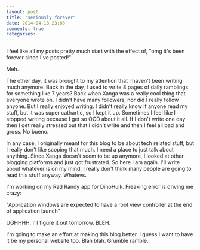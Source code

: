 ```yaml
---
layout: post
title: "seriously forever"
date: 2014-04-18 23:08
comments: true
categories:
---
```

I feel like all my posts pretty much start with the effect of, "omg it's been forever since I've posted!"

Meh.

The other day, it was brought to my attention that I haven't been writing much anymore. Back in the day, I used to write 8 pages of daily ramblings for something like 7 years? Back when Xanga was a really cool thing that everyone wrote on. I didn't have many followers, nor did I really follow anyone. But I really enjoyed writing. I didn't really know if anyone read my stuff, but it was super cathartic, so I kept it up. Sometimes I feel like I stopped writing because I get so OCD about it all. If I don't write one day then I get really stressed out that I didn't write and then I feel all bad and gross. No bueno.

In any case, I originally meant for this blog to be about tech related stuff, but I really don't like scoping that much. I need a place to just talk about anything. Since Xanga doesn't seem to be up anymore, I looked at other blogging platforms and just got frustrated. So here I am again. I'll write about whatever is on my mind. I really don't think many people are going to read this stuff anyway. Whatevs.

I'm working on my Rad Randy app for DinoHulk. Freaking error is driving me crazy:

"Application windows are expected to have a root view controller at the end of application launch"

UGHHHH. I'll figure it out tomorrow. BLEH.

I'm going to make an effort at making this blog better. I guess I want to have it be my personal website too. Blah blah. Grumble ramble.
